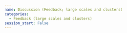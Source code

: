 ```yaml
---
name: Discussion (Feedback; large scales and clusters)
categories:
  - Feedback (large scales and clusters)
session_start: False
---
```

